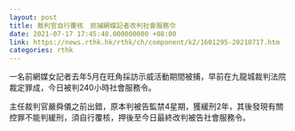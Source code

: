 ```yaml
---
layout: post
title: 裁判官自行覆核　拒捕網媒記者改判社會服務令
date: 2021-07-17 17:45:48.000000000 +08:00
link: https://news.rthk.hk/rthk/ch/component/k2/1601295-20210717.htm
categories: rthk
---
```


一名前網媒女記者去年5月在旺角採訪示威活動期間被捕，早前在九龍城裁判法院裁定罪成，今日被判240小時社會服務令。

主任裁判官嚴舜儀之前出錯，原本判被告監禁4星期，獲緩刑2年，其後發現有關控罪不能判緩刑，須自行覆核，押後至今日最終改判被告社會服務令。
